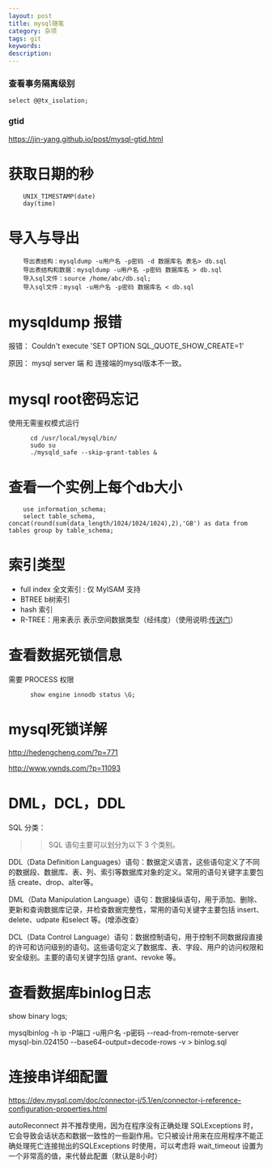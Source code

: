```yaml
---
layout: post
title: mysql随笔
category: 杂项
tags: git
keywords:
description:
---
```


### 查看事务隔离级别

    select @@tx_isolation;


### gtid

https://jin-yang.github.io/post/mysql-gtid.html

# 获取日期的秒

        UNIX_TIMESTAMP(date)
        day(time)

# 导入与导出
        导出表结构：mysqldump -u用户名 -p密码 -d 数据库名 表名> db.sql
        导出表结构和数据：mysqldump -u用户名 -p密码 数据库名 > db.sql
        导入sql文件：source /home/abc/db.sql;
        导入sql文件：mysql -u用户名 -p密码 数据库名 < db.sql

# mysqldump 报错

报错： Couldn't execute 'SET OPTION SQL_QUOTE_SHOW_CREATE=1'

原因： mysql server 端 和 连接端的mysql版本不一致。

# mysql root密码忘记
使用无需鉴权模式运行

          cd /usr/local/mysql/bin/
          sudo su
          ./mysqld_safe --skip-grant-tables &

# 查看一个实例上每个db大小

        use information_schema;
        select table_schema, concat(round(sum(data_length/1024/1024/1024),2),'GB') as data from tables group by table_schema;

# 索引类型

* full index 全文索引 : 仅 MyISAM 支持
* BTREE b树索引
* hash 索引
* R-TREE：用来表示 表示空间数据类型（经纬度）（使用说明:[传送门](https://yq.aliyun.com/articles/50625)）

# 查看数据死锁信息

需要 PROCESS 权限

          show engine innodb status \G;

# mysql死锁详解

http://hedengcheng.com/?p=771

http://www.ywnds.com/?p=11093

# DML，DCL，DDL

SQL 分类：

>> SQL 语句主要可以划分为以下 3 个类别。
>>
DDL（Data Definition Languages）语句：数据定义语言，这些语句定义了不同的数据段、数据库、表、列、索引等数据库对象的定义。常用的语句关键字主要包括 create、drop、alter等。
>>
DML（Data Manipulation Language）语句：数据操纵语句，用于添加、删除、更新和查询数据库记录，并检查数据完整性，常用的语句关键字主要包括 insert、delete、udpate 和select 等。(增添改查）
>>
DCL（Data Control Language）语句：数据控制语句，用于控制不同数据段直接的许可和访问级别的语句。这些语句定义了数据库、表、字段、用户的访问权限和安全级别。主要的语句关键字包括 grant、revoke 等。


# 查看数据库binlog日志

show binary logs;

mysqlbinlog -h ip -P端口 -u用户名 -p密码 --read-from-remote-server  mysql-bin.024150 --base64-output=decode-rows -v > binlog.sql


# 连接串详细配置

https://dev.mysql.com/doc/connector-j/5.1/en/connector-j-reference-configuration-properties.html

autoReconnect 并不推荐使用，因为在程序没有正确处理 SQLExceptions 时，它会导致会话状态和数据一致性的一些副作用。它只被设计用来在应用程序不能正确处理死亡连接抛出的SQLExceptions 时使用，可以考虑将 wait_timeout 设置为一个非常高的值，来代替此配置（默认是8小时）
